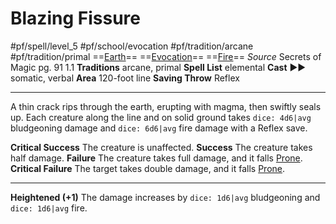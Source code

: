 # Blazing Fissure
#pf/spell/level_5 #pf/school/evocation #pf/tradition/arcane #pf/tradition/primal
==[Earth](../../../Traits/Earth.md)== ==[Evocation](../../../Traits/Evocation.md)== ==[Fire](../../../Traits/Fire.md)==
*Source* Secrets of Magic pg. 91 1.1
**Traditions** arcane, primal
**Spell List** elemental
**Cast** ►► somatic, verbal
**Area** 120-foot line
**Saving Throw** Reflex

---
A thin crack rips through the earth, erupting with magma, then swiftly seals up. Each creature along the line and on solid ground takes `dice: 4d6|avg` bludgeoning damage and `dice: 6d6|avg` fire damage with a Reflex save.

**Critical Success** The creature is unaffected.
**Success** The creature takes half damage.
**Failure** The creature takes full damage, and it falls [Prone](../../../Conditions/Prone.md).
**Critical Failure** The target takes double damage, and it falls [Prone](../../../Conditions/Prone.md).

<hr>

**Heightened (+1)** The damage increases by `dice: 1d6|avg` bludgeoning and `dice: 1d6|avg` fire.
